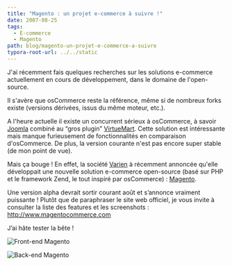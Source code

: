 ```yaml
---
title: "Magento : un projet e-commerce à suivre !"
date: 2007-08-25
tags:
  - E-commerce
  - Magento
path: blog/magento-un-projet-e-commerce-a-suivre
typora-root-url: ../../static
---
```

J'ai récemment fais quelques recherches sur les solutions e-commerce actuellement en cours de développement, dans le domaine de l'open-source.

Il s'avère que osCommerce reste la référence, même si de nombreux forks existe (versions dérivées, issus du même moteur, etc.).

A l'heure actuelle il existe un concurrent sérieux à osCommerce, à savoir [Joomla](http://www.joomla.fr/) combiné au “gros plugin” [VirtueMart](http://virtuemart.net/). Cette solution est intéressante mais manque furieusement de fonctionnalités en comparaison d'osCommerce. De plus, la version courante n'est pas encore super stable (de mon point de vue).
<!-- excerpt -->
Mais ça bouge ! En effet, la société [Varien](http://www.varien.com/) à récemment annoncée qu'elle développait une nouvelle solution e-commerce open-source (basé sur PHP et le framework Zend, le tout inspiré par osCommerce) : [Magento](http://www.magentocommerce.com/).

Une version alpha devrait sortir courant août et s’annonce vraiment puissante ! Plutôt que de paraphraser le site web officiel, je vous invite à consulter la liste des features et les screenshots : <http://www.magentocommerce.com>

J’ai hâte tester la bête !

![Front-end Magento](/images/magento-homepage.jpg)

![Back-end Magento](/images/magento-admin-products.jpg)
